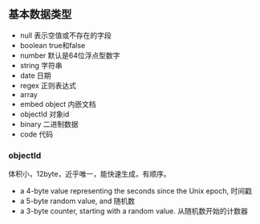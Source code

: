 ## 基本数据类型

* null  表示空值或不存在的字段
* boolean true和false
* number 默认是64位浮点型数字
* string 字符串
* date 日期
* regex 正则表达式
* array 
* embed object 内嵌文档
* objectId 对象id
* binary 二进制数据
* code 代码



### objectId 
体积小，12byte，近乎唯一，能快速生成，有顺序。
- a 4-byte value representing the seconds since the Unix epoch, 时间戳
- a 5-byte random value, and 随机数
- a 3-byte counter, starting with a random value. 从随机数开始的计数器
